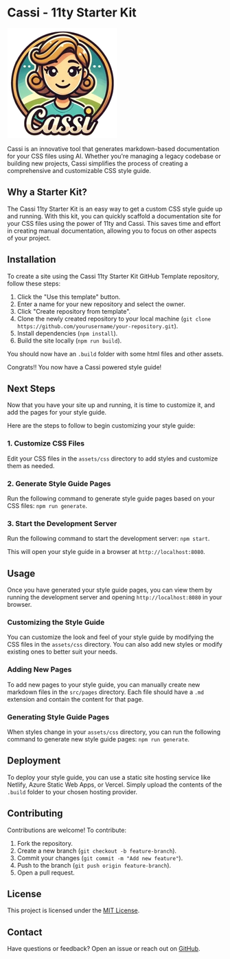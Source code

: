 # Cassi - 11ty Starter Kit

![Cassi Logo](./assets/imgs/logo-small.webp)

Cassi is an innovative tool that generates markdown-based documentation for your CSS files using AI. Whether you're managing a legacy codebase or building new projects, Cassi simplifies the process of creating a comprehensive and customizable CSS style guide.

## Why a Starter Kit?

The Cassi 11ty Starter Kit is an easy way to get a custom CSS style guide up and running. With this kit, you can quickly scaffold a documentation site for your CSS files using the power of 11ty and Cassi. This saves time and effort in creating manual documentation, allowing you to focus on other aspects of your project.

## Installation

To create a site using the Cassi 11ty Starter Kit GitHub Template repository, follow these steps:

1. Click the "Use this template" button.
2. Enter a name for your new repository and select the owner.
3. Click "Create repository from template".
4. Clone the newly created repository to your local machine (`git clone https://github.com/yourusername/your-repository.git`).
5. Install dependencies (`npm install`).
6. Build the site locally (`npm run build`).

You should now have an `.build` folder with some html files and other assets.

Congrats!! You now have a Cassi powered style guide!

## Next Steps

Now that you have your site up and running, it is time to customize it, and add the pages for your style guide.

Here are the steps to follow to begin customizing your style guide:

### 1. Customize CSS Files

Edit your CSS files in the `assets/css` directory to add styles and customize them as needed.

### 2. Generate Style Guide Pages

Run the following command to generate style guide pages based on your CSS files: `npm run generate`.

### 3. Start the Development Server

Run the following command to start the development server: `npm start`.

This will open your style guide in a browser at `http://localhost:8080`.

## Usage

Once you have generated your style guide pages, you can view them by running the development server and opening `http://localhost:8080` in your browser.

### Customizing the Style Guide

You can customize the look and feel of your style guide by modifying the CSS files in the `assets/css` directory. You can also add new styles or modify existing ones to better suit your needs.

### Adding New Pages

To add new pages to your style guide, you can manually create new markdown files in the `src/pages` directory. Each file should have a `.md` extension and contain the content for that page.

### Generating Style Guide Pages

When styles change in your `assets/css` directory, you can run the following command to generate new style guide pages: `npm run generate`.

## Deployment

To deploy your style guide, you can use a static site hosting service like Netlify, Azure Static Web Apps, or Vercel. Simply upload the contents of the `.build` folder to your chosen hosting provider.

## Contributing

Contributions are welcome! To contribute:

1. Fork the repository.
2. Create a new branch (`git checkout -b feature-branch`).
3. Commit your changes (`git commit -m "Add new feature"`).
4. Push to the branch (`git push origin feature-branch`).
5. Open a pull request.

## License

This project is licensed under the [MIT License](LICENSE).

## Contact

Have questions or feedback? Open an issue or reach out on [GitHub](https://github.com/itlackey/cassi-11ty-starter/issues).
